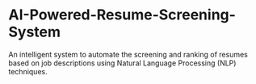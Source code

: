 # AI-Powered-Resume-Screening-System
An intelligent system to automate the screening and ranking of resumes based on job descriptions using Natural Language Processing (NLP) techniques.
